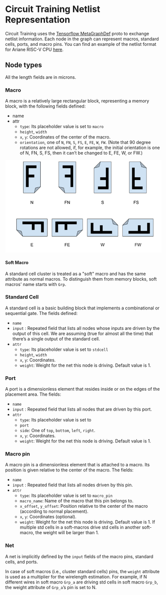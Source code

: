 # Circuit Training Netlist Representation

Circuit Training uses the
[Tensorflow MetaGraphDef](https://github.com/tensorflow/tensorflow/blob/v2.8.0/tensorflow/core/protobuf/meta_graph.proto)
proto to exchange netlist information. Each node in the graph can represent
macros, standard cells, ports, and macro pins. You can find an example of the
netlist format for Ariane RISC-V CPU
[here](https://raw.githubusercontent.com/google-research/circuit_training/main/circuit_training/environment/test_data/ariane/netlist.pb.txt).

## Node types

All the length fields are in microns.


### Macro

A macro is a relatively large rectangular block, representing a memory block, 
with the following fields defined:

-   name
-   attr
    -   `type`: Its placeholder value is set to `macro`
    -   `height`, `width`
    -   `x`, `y`: Coordinates of the center of the macro.
    -   `orientation`, one of `N`, `FN`, `S`, `FS`, `E`, `FE`, `W`, `FW`. (Note
        that 90 degree rotations are not allowed, if, for example, the initial
        orientation is one of N, FN, S, FS, then it can’t be changed to E, FE,
        W, or FW.)

![Macro Orientation](image/macro_orientation.png)

#### Soft Macro

A standard cell cluster is treated as a "soft" macro and has the same attribute 
as normal macros. To distinguish them from memory blocks, soft macros' name 
starts with `Grp`.

### Standard Cell

A standard cell is a basic building block that implements a combinational or
sequential gate. The fields defined:

-   `name`
-   `input` : Repeated field that lists all nodes whose inputs are driven by the
    output of this cell. We are assuming (true for almost all the time) that
    there’s a single output of the standard cell.
-   `attr`
    -   `type`: Its placeholder value is set to `stdcell`
    -   `height`, `width`
    -   `x`, `y`: Coordinates.
    -   `weight`: Weight for the net this node is driving. Default value is 1.

### Port

A port is a dimensionless element that resides inside or on the edges of the
placement area. The fields:

-   `name`
-   `input` : Repeated field that lists all nodes that are driven by this port.
-   `attr`
    -   `type`: Its placeholder value is set to
    -   `port`
    -   `side`: One of `top`, `bottom`, `left`, `right`.
    -   `x`, `y`: Coordinates.
    -   `weight`: Weight for the net this node is driving. Default value is 1.

### Macro pin

A macro pin is a dimensionless element that is attached to a macro. Its position
is given relative to the center of the macro. The fields:

-   `name`
-   `input` : Repeated field that lists all nodes driven by this pin.
-   `attr`
    -   `type`: Its placeholder value is set to `macro_pin`
    -   `macro_name`: Name of the macro that this pin belongs to.
    -   `x_offset`, `y_offset`: Position relative to the center of the macro
        (according to normal placement).
    -   `x`, `y`: Coordinates (optional).
    -   `weight`: Weight for the net this node is driving. Default value is 1.
        If multiple std cells in a soft-macros drive std cells in another
        soft-macro, the weight will be larger than 1.

### Net

A net is implicitly defined by the `input` fields of the macro pins, standard
cells, and ports.

In case of soft macros (i.e., cluster standard cells) pins, the `weight`
attribute is used as a multiplier for the wirelength estimation. For example,
if N different wires in soft macro `Grp_a` are driving std cells in soft macro
`Grp_b`, the weight attribute of `Grp_a`’s pin is set to N.
